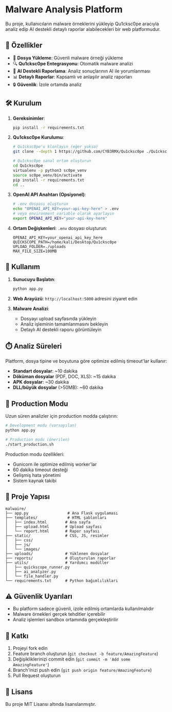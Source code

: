 # Malware Analysis Platform

Bu proje, kullanıcıların malware örneklerini yükleyip Qu1cksc0pe aracıyla analiz edip AI destekli detaylı raporlar alabilecekleri bir web platformudur.

## 🚀 Özellikler

- 📁 **Dosya Yükleme**: Güvenli malware örneği yükleme
- 🔍 **Qu1cksc0pe Entegrasyonu**: Otomatik malware analizi
- 🤖 **AI Destekli Raporlama**: Analiz sonuçlarının AI ile yorumlanması
- 📊 **Detaylı Raporlar**: Kapsamlı ve anlaşılır analiz raporları
- 🔒 **Güvenlik**: İzole ortamda analiz

## 🛠️ Kurulum

1. **Gereksinimler**:
   ```bash
   pip install -r requirements.txt
   ```

2. **Qu1cksc0pe Kurulumu**:
   ```bash
   # Qu1cksc0pe'u klonlayın (eğer yoksa)
   git clone --depth 1 https://github.com/CYB3RMX/Qu1cksc0pe ./Qu1cksc0pe
   
   # Qu1cksc0pe sanal ortam oluşturun
   cd Qu1cksc0pe
   virtualenv -p python3 sc0pe_venv
   source sc0pe_venv/bin/activate
   pip install -r requirements.txt
   cd ..
   ```

3. **OpenAI API Anahtarı (Opsiyonel)**:
   ```bash
   # .env dosyası oluşturun
   echo "OPENAI_API_KEY=your-api-key-here" > .env
   # veya environment variable olarak ayarlayın
   export OPENAI_API_KEY="your-api-key-here"
   ```

3. **Ortam Değişkenleri**:
   `.env` dosyası oluşturun:
   ```
   OPENAI_API_KEY=your_openai_api_key_here
   QUICKSCOPE_PATH=/home/kali/Desktop/Qu1cksc0pe
   UPLOAD_FOLDER=./uploads
   MAX_FILE_SIZE=100MB
   ```

## 🔧 Kullanım

1. **Sunucuyu Başlatın**:
   ```bash
   python app.py
   ```

2. **Web Arayüzü**: `http://localhost:5000` adresini ziyaret edin

3. **Malware Analizi**:
   - Dosyayı upload sayfasında yükleyin
   - Analiz işleminin tamamlanmasını bekleyin
   - Detaylı AI destekli raporu görüntüleyin

## ⏱️ Analiz Süreleri

Platform, dosya tipine ve boyutuna göre optimize edilmiş timeout'lar kullanır:

- **Standart dosyalar**: ~10 dakika
- **Döküman dosyalar** (PDF, DOC, XLS): ~15 dakika  
- **APK dosyalar**: ~30 dakika
- **DLL/büyük dosyalar** (>50MB): ~60 dakika

## 🚀 Production Modu

Uzun süren analizler için production modda çalıştırın:

```bash
# Development modu (varsayılan)
python app.py

# Production modu (önerilen)
./start_production.sh
```

Production modu özellikleri:
- Gunicorn ile optimize edilmiş worker'lar
- 60 dakika timeout desteği
- Gelişmiş hata yönetimi
- Sistem kaynak takibi

## 📁 Proje Yapısı

```
malwaire/
├── app.py                 # Ana Flask uygulaması
├── templates/             # HTML şablonları
│   ├── index.html        # Ana sayfa
│   ├── upload.html       # Upload sayfası
│   └── report.html       # Rapor sayfası
├── static/               # CSS, JS, resimler
│   ├── css/
│   ├── js/
│   └── images/
├── uploads/              # Yüklenen dosyalar
├── reports/              # Oluşturulan raporlar
├── utils/                # Yardımcı modüller
│   ├── quickscope_runner.py
│   ├── ai_analyzer.py
│   └── file_handler.py
└── requirements.txt      # Python bağımlılıkları
```

## ⚠️ Güvenlik Uyarıları

- Bu platform sadece güvenli, izole edilmiş ortamlarda kullanılmalıdır
- Malware örnekleri gerçek tehditler içerebilir
- Analiz işlemleri sandbox ortamında gerçekleştirilir

## 🤝 Katkı

1. Projeyi fork edin
2. Feature branch oluşturun (`git checkout -b feature/AmazingFeature`)
3. Değişikliklerinizi commit edin (`git commit -m 'Add some AmazingFeature'`)
4. Branch'inizi push edin (`git push origin feature/AmazingFeature`)
5. Pull Request oluşturun

## 📄 Lisans

Bu proje MIT Lisansı altında lisanslanmıştır.
